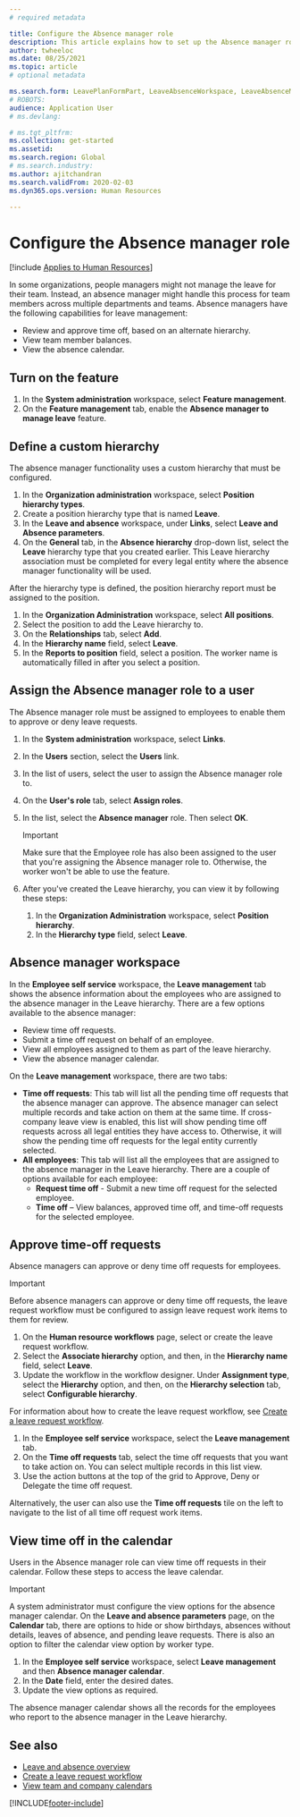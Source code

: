 ```yaml
---
# required metadata

title: Configure the Absence manager role
description: This article explains how to set up the Absence manager role for management of employee leave.
author: twheeloc
ms.date: 08/25/2021
ms.topic: article
# optional metadata

ms.search.form: LeavePlanFormPart, LeaveAbsenceWorkspace, LeaveAbsenceManager
# ROBOTS: 
audience: Application User
# ms.devlang: 

# ms.tgt_pltfrm: 
ms.collection: get-started
ms.assetid: 
ms.search.region: Global
# ms.search.industry: 
ms.author: ajitchandran
ms.search.validFrom: 2020-02-03
ms.dyn365.ops.version: Human Resources

---
```


# Configure the Absence manager role


[!include [Applies to Human Resources](../includes/applies-to-hr.md)]

In some organizations, people managers might not manage the leave for their team. Instead, an absence manager might handle this process for team members across multiple departments and teams. Absence managers have the following capabilities for leave management:

- Review and approve time off, based on an alternate hierarchy.
- View team member balances.
- View the absence calendar.

## Turn on the feature

1. In the **System administration** workspace, select **Feature management**.
2. On the **Feature management** tab, enable the **Absence manager to manage leave** feature.

## Define a custom hierarchy

The absence manager functionality uses a custom hierarchy that must be configured.

1. In the **Organization administration** workspace, select **Position hierarchy types**.
2. Create a position hierarchy type that is named **Leave**.
3. In the **Leave and absence** workspace, under **Links**, select **Leave and Absence parameters**.
4. On the **General** tab, in the **Absence hierarchy** drop-down list, select the **Leave** hierarchy type that you created earlier. This Leave hierarchy association must be completed for every legal entity where the absence manager functionality will be used.

After the hierarchy type is defined, the position hierarchy report must be assigned to the position.

1. In the **Organization Administration** workspace, select **All positions**.
2. Select the position to add the Leave hierarchy to.
3. On the **Relationships** tab, select **Add**.
4. In the **Hierarchy name** field, select **Leave**.
5. In the **Reports to position** field, select a position. The worker name is automatically filled in after you select a position.

## Assign the Absence manager role to a user

The Absence manager role must be assigned to employees to enable them to approve or deny leave requests.

1. In the **System administration** workspace, select **Links**.
2. In the **Users** section, select the **Users** link.
3. In the list of users, select the user to assign the Absence manager role to.
4. On the **User's role** tab, select **Assign roles**.
5. In the list, select the **Absence manager** role. Then select **OK**.

    > [!IMPORTANT]
    > Make sure that the Employee role has also been assigned to the user that you're assigning the Absence manager role to. Otherwise, the worker won't be able to use the feature.

6. After you've created the Leave hierarchy, you can view it by following these steps:

    1. In the **Organization Administration** workspace, select **Position hierarchy**.
    2. In the **Hierarchy type** field, select **Leave**.

## Absence manager workspace

In the **Employee self service** workspace, the **Leave management** tab shows the absence information about the employees who are assigned to the absence manager in the Leave hierarchy. There are a few options available to the absence manager: 
 - Review time off requests.</br>
 - Submit a time off request on behalf of an employee.</br>
 - View all employees assigned to them as part of the leave hierarchy.</br>
 - View the absence manager calendar.</br>

On the **Leave management** workspace, there are two tabs:
 - **Time off requests**: This tab will list all the pending time off requests that the absence manager can approve. The absence manager can select multiple records and take action on them at the same time. If cross-company leave view is enabled, this list will show pending time off requests across all legal entities they have access to. Otherwise, it will show the pending time off requests for the legal entity currently selected. </br>
 - **All employees**: This tab will list all the employees that are assigned to the absence manager in the Leave hierarchy. There are a couple of options available for each employee:
    - **Request time off** -  Submit a new time off request for the selected employee.</br>
    - **Time off** – View balances, approved time off, and time-off requests for the selected employee.</br>

## Approve time-off requests

Absence managers can approve or deny time off requests for employees. 

> [!IMPORTANT]
> Before absence managers can approve or deny time off requests, the leave request workflow must be configured to assign leave request work items to them for review.
>
> 1. On the **Human resource workflows** page, select or create the leave request workflow.
> 2. Select the **Associate hierarchy** option, and then, in the **Hierarchy name** field, select **Leave**.
> 3. Update the workflow in the workflow designer. Under **Assignment type**, select the **Hierarchy** option, and then, on the **Hierarchy selection** tab, select **Configurable hierarchy**.
>
> For information about how to create the leave request workflow, see [Create a leave request workflow](hr-leave-and-absence-workflow.md).

1. In the **Employee self service** workspace, select the **Leave management** tab.
2. On the **Time off requests** tab, select the time off requests that you want to take action on. You can select multiple records in this list view.
3. Use the action buttons at the top of the grid to Approve, Deny or Delegate the time off request. 

Alternatively, the user can also use the **Time off requests** tile on the left to navigate to the list of all time off request work items. 

## View time off in the calendar

Users in the Absence manager role can view time off requests in their calendar. Follow these steps to access the leave calendar.

> [!IMPORTANT]
> A system administrator must configure the view options for the absence manager calendar. On the **Leave and absence parameters** page, on the **Calendar** tab, there are options to hide or show birthdays, absences without details, leaves of absence, and pending leave requests. There is also an option to filter the calendar view option by worker type.

1. In the **Employee self service** workspace, select **Leave management** and then **Absence manager calendar**.
2. In the **Date** field, enter the desired dates.
3. Update the view options as required.

The absence manager calendar shows all the records for the employees who report to the absence manager in the Leave hierarchy.

## See also

- [Leave and absence overview](hr-leave-and-absence-overview.md)
- [Create a leave request workflow](hr-leave-and-absence-workflow.md)
- [View team and company calendars](hr-employee-self-service-calendar.md)

[!INCLUDE[footer-include](../includes/footer-banner.md)]
